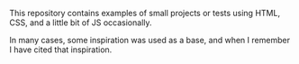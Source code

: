This repository contains examples of small projects or tests using HTML, CSS, and a little bit of JS occasionally.

In many cases, some inspiration was used as a base, and when I remember I have cited that inspiration.
